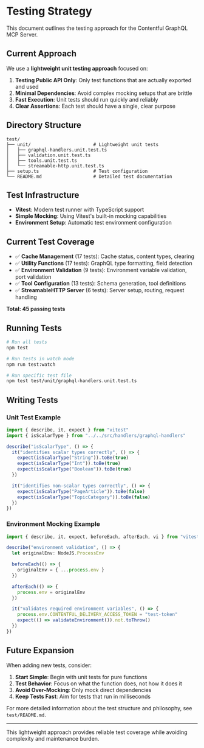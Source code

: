 # Testing Strategy

This document outlines the testing approach for the Contentful GraphQL MCP Server.

## Current Approach

We use a **lightweight unit testing approach** focused on:

1. **Testing Public API Only**: Only test functions that are actually exported and used
2. **Minimal Dependencies**: Avoid complex mocking setups that are brittle
3. **Fast Execution**: Unit tests should run quickly and reliably
4. **Clear Assertions**: Each test should have a single, clear purpose

## Directory Structure

```
test/
├── unit/                       # Lightweight unit tests
│   ├── graphql-handlers.unit.test.ts
│   ├── validation.unit.test.ts
│   ├── tools.unit.test.ts
│   └── streamable-http.unit.test.ts
├── setup.ts                    # Test configuration
└── README.md                   # Detailed test documentation
```

## Test Infrastructure

- **Vitest**: Modern test runner with TypeScript support
- **Simple Mocking**: Using Vitest's built-in mocking capabilities
- **Environment Setup**: Automatic test environment configuration

## Current Test Coverage

- ✅ **Cache Management** (17 tests): Cache status, content types, clearing
- ✅ **Utility Functions** (17 tests): GraphQL type formatting, field detection
- ✅ **Environment Validation** (9 tests): Environment variable validation, port validation
- ✅ **Tool Configuration** (13 tests): Schema generation, tool definitions
- ✅ **StreamableHTTP Server** (6 tests): Server setup, routing, request handling

**Total: 45 passing tests**

## Running Tests

```bash
# Run all tests
npm test

# Run tests in watch mode
npm run test:watch

# Run specific test file
npm test test/unit/graphql-handlers.unit.test.ts
```

## Writing Tests

### Unit Test Example

```typescript
import { describe, it, expect } from "vitest"
import { isScalarType } from "../../src/handlers/graphql-handlers"

describe("isScalarType", () => {
  it("identifies scalar types correctly", () => {
    expect(isScalarType("String")).toBe(true)
    expect(isScalarType("Int")).toBe(true)
    expect(isScalarType("Boolean")).toBe(true)
  })

  it("identifies non-scalar types correctly", () => {
    expect(isScalarType("PageArticle")).toBe(false)
    expect(isScalarType("TopicCategory")).toBe(false)
  })
})
```

### Environment Mocking Example

```typescript
import { describe, it, expect, beforeEach, afterEach, vi } from "vitest"

describe("environment validation", () => {
  let originalEnv: NodeJS.ProcessEnv

  beforeEach(() => {
    originalEnv = { ...process.env }
  })

  afterEach(() => {
    process.env = originalEnv
  })

  it("validates required environment variables", () => {
    process.env.CONTENTFUL_DELIVERY_ACCESS_TOKEN = "test-token"
    expect(() => validateEnvironment()).not.toThrow()
  })
})
```

## Future Expansion

When adding new tests, consider:

1. **Start Simple**: Begin with unit tests for pure functions
2. **Test Behavior**: Focus on what the function does, not how it does it
3. **Avoid Over-Mocking**: Only mock direct dependencies
4. **Keep Tests Fast**: Aim for tests that run in milliseconds

For more detailed information about the test structure and philosophy, see `test/README.md`.

---

This lightweight approach provides reliable test coverage while avoiding complexity and maintenance burden.
